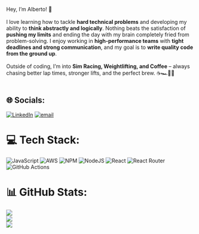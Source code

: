 Hey, I’m Alberto! 👋<br><br> I love learning how to tackle **hard technical problems** and developing my ability to **think abstractly and logically**. Nothing beats the satisfaction of **pushing my limits** and ending the day with my brain completely fried from problem-solving. I enjoy working in **high-performance teams** with **tight deadlines and strong communication**, and my goal is to **write quality code from the ground up**.<br><br>Outside of coding, I’m into **Sim Racing, Weightlifting, and Coffee** – always chasing better lap times, stronger lifts, and the perfect brew. ☕🏎️🏋️‍♂️<br><br>


## 🌐 Socials:
[![LinkedIn](https://img.shields.io/badge/LinkedIn-%230077B5.svg?logo=linkedin&logoColor=white)](https://linkedin.com/in/albertovan) [![email](https://img.shields.io/badge/Email-D14836?logo=gmail&logoColor=white)](mailto:avanoldenba@gmail.com) 

# 💻 Tech Stack:
![JavaScript](https://img.shields.io/badge/javascript-%23323330.svg?style=for-the-badge&logo=javascript&logoColor=%23F7DF1E) ![AWS](https://img.shields.io/badge/AWS-%23FF9900.svg?style=for-the-badge&logo=amazon-aws&logoColor=white) ![NPM](https://img.shields.io/badge/NPM-%23CB3837.svg?style=for-the-badge&logo=npm&logoColor=white) ![NodeJS](https://img.shields.io/badge/node.js-6DA55F?style=for-the-badge&logo=node.js&logoColor=white) ![React](https://img.shields.io/badge/react-%2320232a.svg?style=for-the-badge&logo=react&logoColor=%2361DAFB) ![React Router](https://img.shields.io/badge/React_Router-CA4245?style=for-the-badge&logo=react-router&logoColor=white) ![GitHub Actions](https://img.shields.io/badge/github%20actions-%232671E5.svg?style=for-the-badge&logo=githubactions&logoColor=white)
# 📊 GitHub Stats:
![](https://nirzak-streak-stats.vercel.app/?user=avanoldenbarneveld&theme=dark&hide_border=false)<br/>
![](https://github-readme-stats.vercel.app/api?username=avanoldenbarneveld&theme=dark&hide_border=false&include_all_commits=false&count_private=false)<br/>
![](https://github-readme-stats.vercel.app/api/top-langs/?username=avanoldenbarneveld&theme=dark&hide_border=false&include_all_commits=false&count_private=false&layout=compact)
